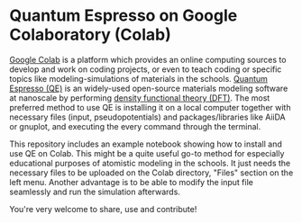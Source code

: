 # Quantum Espresso on Google Colaboratory (Colab)
[Google Colab](https://colab.research.google.com/) is a platform which provides an online computing sources to develop and work on coding projects, or even to teach coding or specific topics like modeling-simulations of materials in the schools.
[Quantum Espresso (QE)](https://www.quantum-espresso.org/) is an widely-used open-source materials modeling software at nanoscale by performing [density functional theory (DFT)](https://en.wikipedia.org/wiki/Density_functional_theory). The most preferred method to use QE is installing it on a local computer together with necessary files (input, pseudopotentials) and packages/libraries like AiiDA or gnuplot, and executing the every command through the terminal.

This repository includes an example notebook showing how to install and use QE on Colab. This might be a quite useful go-to method for especially educational purposes of atomistic modeling in the schools. It just needs the necessary files to be uploaded on the Colab directory, "Files" section on the left menu. Another advantage is to be able to modify the input file seamlessly and run the simulation afterwards.

You're very welcome to share, use and contribute!
